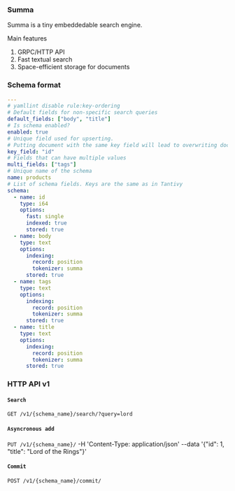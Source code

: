 ### Summa

Summa is a tiny embeddedable search engine.

Main features
1. GRPC/HTTP API
2. Fast textual search
3. Space-efficient storage for documents

### Schema format

```yaml
---
# yamllint disable rule:key-ordering
# Default fields for non-specific search queries
default_fields: ["body", "title"]
# Is schema enabled?
enabled: true
# Unique field used for upserting. 
# Putting document with the same key field will lead to overwriting document
key_field: "id"
# Fields that can have multiple values
multi_fields: ["tags"]
# Unique name of the schema
name: products
# List of schema fields. Keys are the same as in Tantivy
schema:
  - name: id
    type: i64
    options:
      fast: single
      indexed: true
      stored: true
  - name: body
    type: text
    options:
      indexing:
        record: position
        tokenizer: summa
      stored: true
  - name: tags
    type: text
    options:
      indexing:
        record: position
        tokenizer: summa
      stored: true
  - name: title
    type: text
    options:
      indexing:
        record: position
        tokenizer: summa
      stored: true
```

### HTTP API v1

#### `Search`
`GET /v1/{schema_name}/search/?query=lord`

#### `Asyncronous add`
`PUT /v1/{schema_name}/` -H 'Content-Type: application/json' --data '{"id": 1, "title": "Lord of the Rings"}'

#### `Commit`
`POST /v1/{schema_name}/commit/`